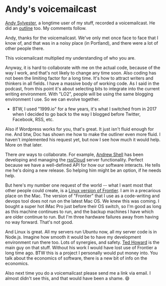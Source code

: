 # Andy's voicemailcast
<a href="http://andysylvester.com/2020/01/22/thoughts-from-a-user/">Andy Sylvester</a>, a longtime user of my stuff, recorded a voicemailcast. He did an <a href="http://instantoutliner.com/fe">outline</a> too. My comments follow.

Andy, thanks for the voicemailcast. We've only met once face to face that I know of, and that was in a noisy place (in Portland), and there were a lot of other people there. 

This voicemailcast multiplied my understanding of who you are. 

Anyway, it is hard to collaborate with me on the actual code, because of the way I work, and that's not likely to change any time soon. Also coding has not been the limiting factor for a long time. It's how to attract writers and thinkers in all fields. I have a massive body of working code. As I said in the podcast, from this point it's about selecting bits to integrate into the current writing environment. With "LO2", people will be using the same blogging environment I use. So we can evolve together. 
* BTW, I used "1999.io" for a few years, it's what I switched from in 2017 when I decided to go back to the way I blogged before Twitter, Facebook, RSS, etc.

Also if Wordpress works for you, that's great. It just isn't fluid enough for me. And btw, Doc has shown me how to make the outliner even more fluid. I haven't implemented his request yet, but now I see how much it would help. More on that later.  

There <i>are</i> ways to collaborate. For example, <a href="https://blog.andrewshell.org/what-is-rsscloud/">Andrew Shell</a> has been developing and managing the <a href="http://walkthrough.rsscloud.co/">rssCloud</a> server functionality. Perfect because we have a well-defined API for how our software interacts. He tells me he's doing a new release. So helping him might be an option, if he needs help. 

But here's my number one request of the world -- what I want most that other people could create, is a <u>Linux version of Frontier</u>. I am in a precarious place on the Mac. The version of "Frontier" that I use as a code-writing and devops tool does not run on the latest Mac OS. We knew this was coming. I bought a super hot iMac Pro just before their OS switch, so I'm good as long as this machine continues to run, and the backup machines I have which are older continue to run. But I'm three hardware failures away from having no way forward. That's not good. 

And Linux is great. All my servers run Ubuntu now, all my server code is in Node.js. Imagine how smooth it would be to have my development environment run there too. Lots of synergies, and safety. <a href="http://scripting.com/2018/04/26/151833.html">Ted Howard</a> is the main guy on that stuff. Without his work I would have lost use of Frontier a long time ago. BTW this is a project I personally would put money into. You talk about the economics of software, there is a new bit of info on the economics. 

Also next time you do a voicemailcast please send me a link via email. I almost didn't see this, and that would have been a shame. :smile: 


